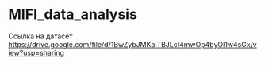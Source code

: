 # MIFI_data_analysis

Ссылка на датасет https://drive.google.com/file/d/1BwZybJMKaiTBJLcI4mwOp4byOl1w4sGx/view?usp=sharing
